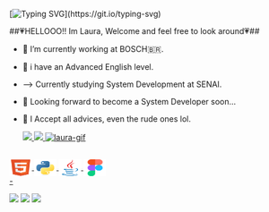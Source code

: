 [![Typing SVG](https://readme-typing-svg.herokuapp.com/?color=FFA1FF&size=30&center=true&vCenter=true&width=1000&lines=Hi+There!+Welcome+to+my+GitHub+profile;My+name+is+Laura!)](https://git.io/typing-svg)


##💗HELLOOO!! Im Laura, Welcome and feel free to look around💗##

- 🔭 I’m currently working at BOSCH🇧🇷.
- 🧡 i have an Advanced English level.
- --> Currently studying System Development at SENAI.
- 💛 Looking forward to become a System Developer soon...
- 💚 I Accept all advices, even the rude ones lol.



  
  
  <a href="https://github.com/Lauramendzvie">
  <img height="160em" src="https://github-readme-stats.vercel.app/api?username=Lauramendzvie&show_icons=true&theme=dark&include_all_commits=true&count_private=true"/>
  <img height="100em" src="https://github-readme-stats.vercel.app/api/top-langs/?username=Lauramendzvie&layout=compact&langs_count=7&theme=dark"/> 
  <img align="50em" alt="laura-gif" src="https://media4.giphy.com/media/v1.Y2lkPTc5MGI3NjExZ3lqb3RnczFwd2U5bWhxcjBjYWZwcmx3d2gycWlyeDhzdjJ2ZzcydCZlcD12MV9pbnRlcm5hbF9naWZfYnlfaWQmY3Q9Zw/DhstvI3zZ598Nb1rFf/giphy.gif">
</div>
<div style="display: inline_block"><br>
  <img align="center" alt="Joao-HTML" height="30" width="40" src="https://raw.githubusercontent.com/devicons/devicon/master/icons/html5/html5-original.svg">
  <img align="center" alt="Joao-python" height="30" width="40" src="https://raw.githubusercontent.com/devicons/devicon/master/icons/python/python-original.svg">
  <img align="center" alt="Joao-java" height="30" width="40" src="https://raw.githubusercontent.com/devicons/devicon/master/icons/java/java-original.svg">
  <img align="center" alt="Joao-figma" height="30" width="40" src="https://raw.githubusercontent.com/devicons/devicon/master/icons/figma/figma-original.svg">
</div>
-



  
<a href="https://instagram.com/Lauramendzs" target="_blank"><img src="https://img.shields.io/badge/-Instagram-%23E4405F?style=for-the-badge&logo=instagram&logoColor=white" target="_blank"></a>
  <a href = "mailto:lauravieira060608@gmail.com"><img src="https://img.shields.io/badge/-Gmail-%23333?style=for-the-badge&logo=gmail&logoColor=white" target="_blank"></a>
  <a href="www.linkedin.com/in/laura-mendes-vieira-da-silva-539b51219" target="_blank"><img src="https://img.shields.io/badge/-LinkedIn-%230077B5?style=for-the-badge&logo=linkedin&logoColor=white" target="_blank"></a>
